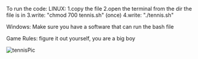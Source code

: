 To run the code:
LINUX:
1.copy the file
2.open the terminal from the dir the file is in
3.write: "chmod 700 tennis.sh" (once)
4.write: "./tennis.sh"

Windows:
Make sure you have a software that can run the bash file

Game Rules: figure it out yourself, you are a big boy


![tennisPic](https://user-images.githubusercontent.com/84729141/164457784-a9b2cbc5-f7fb-47e3-8e91-94df10618205.png)
